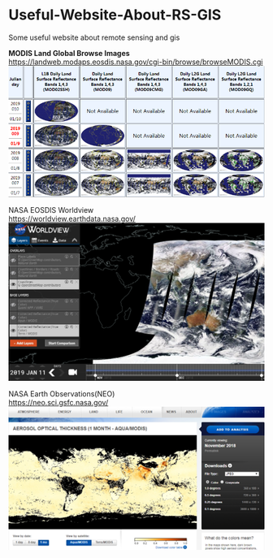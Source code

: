 # Useful-Website-About-RS-GIS
Some useful website about remote sensing and gis

**MODIS Land Global Browse Images**  
https://landweb.modaps.eosdis.nasa.gov/cgi-bin/browse/browseMODIS.cgi
![](https://github.com/FrankBlues/Useful-Website-About-RS-GIS/blob/master/snapshots/MODIS%20Land%20Global%20Browse%20Images.png)


NASA EOSDIS Worldview  
https://worldview.earthdata.nasa.gov/
![](https://github.com/FrankBlues/Useful-Website-About-RS-GIS/blob/master/snapshots/NASA%20Worldview.png)


NASA Earth Observations(NEO)  
https://neo.sci.gsfc.nasa.gov/
![](https://github.com/FrankBlues/Useful-Website-About-RS-GIS/blob/master/snapshots/NEO.png)



